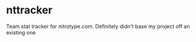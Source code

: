 # nttracker
Team stat tracker for nitrotype.com. Definitely didn't base my project off an existing one
